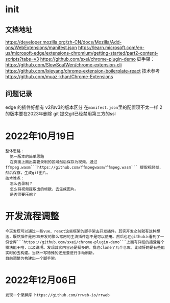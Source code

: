 # init
## 文档地址
https://developer.mozilla.org/zh-CN/docs/Mozilla/Add-ons/WebExtensions/manifest.json
https://learn.microsoft.com/en-us/microsoft-edge/extensions-chromium/getting-started/part2-content-scripts?tabs=v3
https://github.com/sxei/chrome-plugin-demo
脚手架：
  https://github.com/SlowSoulWen/chrome-extension-cli
  https://github.com/lxieyang/chrome-extension-boilerplate-react
技术参考
  https://github.com/muaz-khan/Chrome-Extensions
## 问题记录
edge 的插件好想有 v2和v3的版本区分 在```manifest.json```里的配置项不太一样
2的版本要在2023年删除
git 提交git已经禁用第三方的ssl
  # 2022年10月19日
    整体思路：
      第一版本的简单思路
      在页面上画出需要录制的区域然后保存为视频，通过ffmpeg.wasm```https://github.com/ffmpegwasm/ffmpeg.wasm``` 提取视频帧，然后保存，生成gif图片。
    技术难点：
      怎么去录制？
      怎么将视频提取出的帧数，去生成图片。
      是否需要压缩？
  # 开发流程调整
    今天发现可以通过一些vue、react这些框架的脚手架去开发插件。其实开发之前就有这种想法，既然插件是用JS开发的那么常用的主流插件岂不是可以使用。然后也在github上看到了一份仓库```https://github.com/sxei/chrome-plugin-demo```上面有详细的接受每个模块能干啥，以及说明。发现其实内容还是挺多的。我也clone了几个仓库。比较好的是有些能实时的去构建。当然一写特殊的还是要进行手动刷新。
    目前调整为构建出一个脚手架。
  # 2022年12月06日
    发现一个录屏库 https://github.com/rrweb-io/rrweb